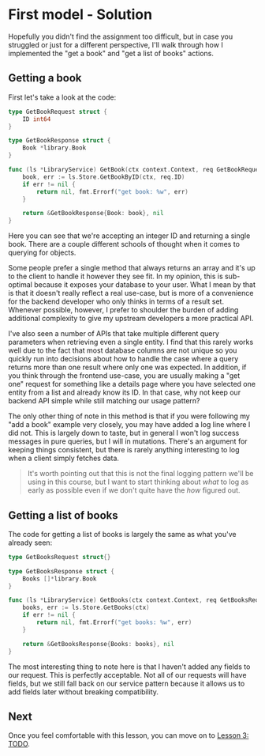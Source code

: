 # First model - Solution

Hopefully you didn't find the assignment too difficult, but in case you
struggled or just for a different perspective, I'll walk through how I
implemented the "get a book" and "get a list of books" actions.

## Getting a book

First let's take a look at the code:

```go
type GetBookRequest struct {
	ID int64
}

type GetBookResponse struct {
	Book *library.Book
}

func (ls *LibraryService) GetBook(ctx context.Context, req GetBookRequest) (*GetBookResponse, error) {
	book, err := ls.Store.GetBookByID(ctx, req.ID)
	if err != nil {
		return nil, fmt.Errorf("get book: %w", err)
	}

	return &GetBookResponse{Book: book}, nil
}
```

Here you can see that we're accepting an integer ID and returning a single book.
There are a couple different schools of thought when it comes to querying for
objects.

Some people prefer a single method that always returns an array and
it's up to the client to handle it however they see fit. In my opinion, this is
sub-optimal because it exposes your database to your user. What I mean by that
is that it doesn't really reflect a real use-case, but is more of a convenience
for the backend developer who only thinks in terms of a result set. Whenever
possible, however, I prefer to shoulder the burden of adding additional
complexity to give my upstream developers a more practical API.

I've also seen a number of APIs that take multiple different query parameters
when retrieving even a single entity. I find that this rarely works well due to
the fact that most database columns are not unique so you quickly run into
decisions about how to handle the case where a query returns more than one
result where only one was expected. In addition, if you think through the
frontend use-case, you are usually making a "get one" request for something like
a details page where you have selected one entity from a list and already know
its ID. In that case, why not keep our backend API simple while still matching
our usage pattern?

The only other thing of note in this method is that if you were following my
"add a book" example very closely, you may have added a log line where I did
not. This is largely down to taste, but in general I won't log success messages
in pure queries, but I will in mutations. There's an argument for keeping things
consistent, but there is rarely anything interesting to log when a client simply
fetches data.

> It's worth pointing out that this is not the final logging pattern we'll be
> using in this course, but I want to start thinking about _what_ to log as
> early as possible even if we don't quite have the _how_ figured out.

## Getting a list of books

The code for getting a list of books is largely the same as what you've already
seen:

```go
type GetBooksRequest struct{}

type GetBooksResponse struct {
	Books []*library.Book
}

func (ls *LibraryService) GetBooks(ctx context.Context, req GetBooksRequest) (*GetBooksResponse, error) {
	books, err := ls.Store.GetBooks(ctx)
	if err != nil {
		return nil, fmt.Errorf("get books: %w", err)
	}

	return &GetBooksResponse{Books: books}, nil
}
```

The most interesting thing to note here is that I haven't added any fields to
our request. This is perfectly acceptable. Not all of our requests will have
fields, but we still fall back on our service pattern because it allows us to
add fields later without breaking compatibility.

## Next

Once you feel comfortable with this lesson, you can move on to [Lesson 3: TODO](#).
